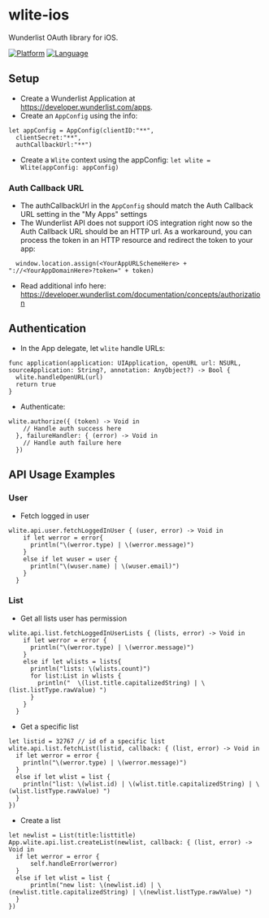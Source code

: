 wlite-ios
===========

Wunderlist OAuth library for iOS.

[![Platform](http://img.shields.io/badge/platform-ios-blue.svg?style=flat)](https://developer.apple.com/iphone/index.action) [![Language](http://img.shields.io/badge/language-swift-brightgreen.svg?style=flat
)](https://developer.apple.com/swift)

## Setup

* Create a Wunderlist Application at https://developer.wunderlist.com/apps. 
* Create an `AppConfig` using the info:
```
let appConfig = AppConfig(clientID:"**",
  clientSecret:"**",
  authCallbackUrl:"**")
```
* Create a `Wlite` context using the appConfig: `let wlite = Wlite(appConfig: appConfig)`

### Auth Callback URL
* The authCallbackUrl in the `AppConfig` should match the Auth Callback URL setting in the "My Apps" settings
* The Wunderlist API does not support iOS integration right now so the Auth Callback URL should be an HTTP url. As a workaround, you can process the token in an HTTP resource and redirect the token to your app:
```
  window.location.assign(<YourAppURLSchemeHere> + "://<YourAppDomainHere>?token=" + token)
```
* Read additional info here: https://developer.wunderlist.com/documentation/concepts/authorization

## Authentication

* In the App delegate, let `wlite` handle URLs:
```
func application(application: UIApplication, openURL url: NSURL, sourceApplication: String?, annotation: AnyObject?) -> Bool {
  wlite.handleOpenURL(url)
  return true
}
```
* Authenticate:
```
wlite.authorize({ (token) -> Void in
    // Handle auth success here
  }, failureHandler: { (error) -> Void in
    // Handle auth failure here
  })
```

## API Usage Examples

### User 

* Fetch logged in user
```
wlite.api.user.fetchLoggedInUser { (user, error) -> Void in
    if let werror = error{
      println("\(werror.type) | \(werror.message)")
    }
    else if let wuser = user {
      println("\(wuser.name) | \(wuser.email)")
    }
  }
```

### List

* Get all lists user has permission
```
wlite.api.list.fetchLoggedInUserLists { (lists, error) -> Void in
    if let werror = error {
      println("\(werror.type) | \(werror.message)")
    }
    else if let wlists = lists{
      println("lists: \(wlists.count)")
      for list:List in wlists {
        println("  \(list.title.capitalizedString) | \(list.listType.rawValue) ")
      }
    }
  }
```
* Get a specific list
```
let listid = 32767 // id of a specific list
wlite.api.list.fetchList(listid, callback: { (list, error) -> Void in
  if let werror = error {
    println("\(werror.type) | \(werror.message)")
  }
  else if let wlist = list {
    println("list: \(wlist.id) | \(wlist.title.capitalizedString) | \(wlist.listType.rawValue) ")
  }
})
```
* Create a list
```
let newlist = List(title:listtitle)
App.wlite.api.list.createList(newlist, callback: { (list, error) -> Void in
  if let werror = error {
      self.handleError(werror)
  }
  else if let wlist = list {
      println("new list: \(newlist.id) | \(newlist.title.capitalizedString) | \(newlist.listType.rawValue) ")
  }
})
```
